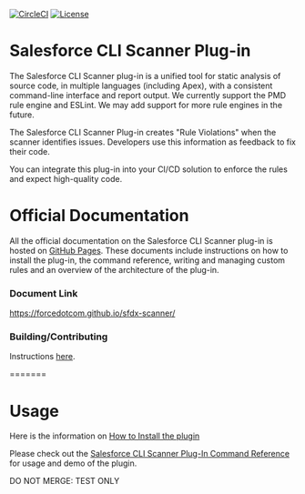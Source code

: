 [![CircleCI](https://circleci.com/gh/forcedotcom/sfdx-scanner/tree/master.svg?style=shield)](https://circleci.com/gh/forcedotcom/sfdx-scanner/tree/master)
[![License](https://img.shields.io/npm/l/scanner.svg)](https://github.com/forcedotcom/sfdx-scanner/blob/master/package.json)

# Salesforce CLI Scanner Plug-in
The Salesforce CLI Scanner plug-in is a unified tool for static analysis of source code, in multiple languages (including Apex), with a consistent command-line interface and report output. We currently support the PMD rule engine and ESLint. We may add support for more rule engines in the future.

The Salesforce CLI Scanner Plug-in creates "Rule Violations" when the scanner identifies issues. Developers use this information as feedback to fix their code.

You can integrate this plug-in into your CI/CD solution to enforce the rules and expect high-quality code.

# Official Documentation
All the official documentation on the Salesforce CLI Scanner plug-in is hosted on [GitHub Pages](https://forcedotcom.github.io/sfdx-scanner/). These documents include instructions on how to install the plug-in, the command reference, writing and managing custom rules and an overview of the architecture of the plug-in.

### Document Link
https://forcedotcom.github.io/sfdx-scanner/

### Building/Contributing
Instructions [here](CONTRIBUTING.md).

=======

# Usage

Here is the information on [How to Install the plugin](https://forcedotcom.github.io/sfdx-scanner/en/getting-started/install/)

Please check out the [Salesforce CLI Scanner Plug-In Command Reference](https://forcedotcom.github.io/sfdx-scanner/en/scanner-commands/run/) for usage and demo of the plugin. 

DO NOT MERGE: TEST ONLY
